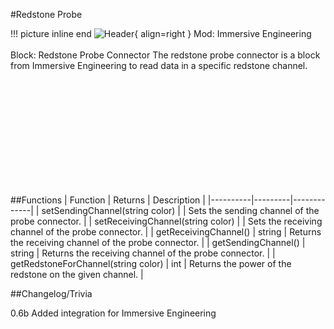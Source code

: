 #Redstone Probe

!!! picture inline end
    ![Header](https://srendi.de/wp-content/uploads/2021/05/Redstone-Probe-Connector.png){ align=right }
    Mod: Immersive Engineering <br><br/>
    Block: Redstone Probe Connector
The redstone probe connector is a block from Immersive Engineering to read data in a specific redstone channel.

<br><br/>
<br><br/>
<br><br/>
<br><br/>
<br><br/>

##Functions
| Function | Returns | Description |
|----------|---------|-------------|
| setSendingChannel(string color) | | Sets the sending channel of the probe connector. |
| setReceivingChannel(string color) | | Sets the receiving channel of the probe connector. |
| getReceivingChannel() | string | Returns the receiving channel of the probe connector. |
| getSendingChannel() | string | Returns the receiving channel of the probe connector. |
| getRedstoneForChannel(string color) | int | Returns the power of the redstone on the given channel. |

##Changelog/Trivia

0.6b
Added integration for Immersive Engineering
